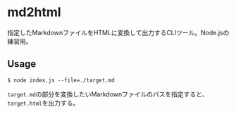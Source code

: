 # md2html
指定したMarkdownファイルをHTMLに変換して出力するCLIツール。Node.jsの練習用。

## Usage
```
$ node index.js --file=./target.md
```
`target.md`の部分を変換したいMarkdownファイルのパスを指定すると、`target.html`を出力する。
